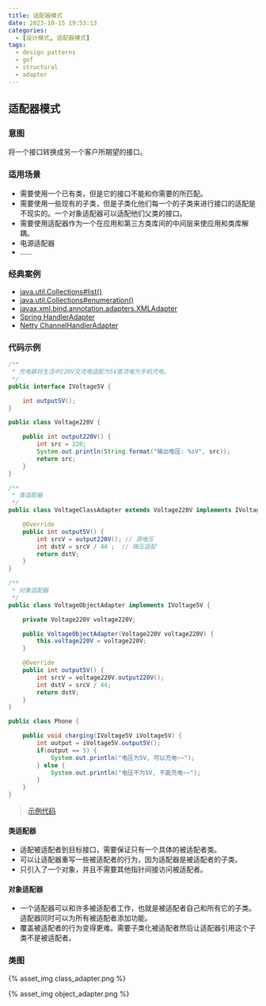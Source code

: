 ```yaml
---
title: 适配器模式
date: 2023-10-15 19:53:13
categories:
  - [设计模式, 适配器模式]
tags:
  - design patterns
  - gof
  - structural
  - adapter
---
```


## 适配器模式

### 意图

将一个接口转换成另一个客户所期望的接口。

### 适用场景

- 需要使用一个已有类，但是它的接口不能和你需要的所匹配。
- 需要使用一些现有的子类，但是子类化他们每一个的子类来进行接口的适配是不现实的。一个对象适配器可以适配他们父类的接口。
- 需要使用适配器作为一个在应用和第三方类库间的中间层来使应用和类库解耦。
- 电源适配器
- ......

<!-- more -->

### 经典案例

- [java.util.Collections#list()](https://docs.oracle.com/javase/8/docs/api/java/util/Collections.html#list-java.util.Enumeration-)
- [java.util.Collections#enumeration()](https://docs.oracle.com/javase/8/docs/api/java/util/Collections.html#enumeration-java.util.Collection-)
- [javax.xml.bind.annotation.adapters.XMLAdapter](http://docs.oracle.com/javase/8/docs/api/javax/xml/bind/annotation/adapters/XmlAdapter.html#marshal-BoundType-)
- [Spring HandlerAdapter](https://docs.spring.io/spring-framework/docs/5.3.29/javadoc-api/org/springframework/web/servlet/HandlerAdapter.html)
- [Netty ChannelHandlerAdapter](https://netty.io/4.1/api/io/netty/channel/ChannelHandlerAdapter.html)

### 代码示例

```java
/**
 * 充电器将生活中220V交流电适配为5V直流电为手机充电。
 */
public interface IVoltage5V {

    int output5V();
}

public class Voltage220V {

    public int output220V() {
        int src = 220;
        System.out.println(String.format("输出电压: %sV", src));
        return src;
    }
}

/**
 * 类适配器
 */
public class VoltageClassAdapter extends Voltage220V implements IVoltage5V {

    @Override
    public int output5V() {
        int srcV = output220V(); // 源电压
        int dstV = srcV / 44 ;  // 降压适配
        return dstV;
    }
}

/**
 * 对象适配器
 */
public class VoltageObjectAdapter implements IVoltage5V {

    private Voltage220V voltage220V;

    public VoltageObjectAdapter(Voltage220V voltage220V) {
        this.voltage220V = voltage220V;
    }

    @Override
    public int output5V() {
        int srcV = voltage220V.output220V();
        int dstV = srcV / 44;
        return dstV;
    }
}

public class Phone {

    public void charging(IVoltage5V iVoltage5V) {
        int output = iVoltage5V.output5V();
        if(output == 5) {
            System.out.println("电压为5V, 可以充电~~");
        } else {
            System.out.println("电压不为5V, 不能充电~~");
        }
    }
}
```

> [示例代码]()

#### 类适配器

- 适配被适配者到目标接口，需要保证只有一个具体的被适配者类。
- 可以让适配器重写一些被适配者的行为，因为适配器是被适配者的子类。
- 只引入了一个对象，并且不需要其他指针间接访问被适配者。

#### 对象适配器

- 一个适配器可以和许多被适配者工作，也就是被适配者自己和所有它的子类。适配器同时可以为所有被适配者添加功能。
- 覆盖被适配者的行为变得更难。需要子类化被适配者然后让适配器引用这个子类不是被适配者。

### 类图

{% asset_img class_adapter.png %}

{% asset_img object_adapter.png %}
